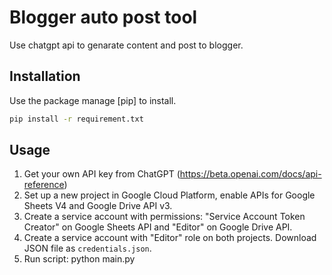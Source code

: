 # Blogger auto post tool

Use chatgpt api to genarate content and post to blogger.

## Installation

Use the package manage [pip] to install.

```bash
pip install -r requirement.txt
```

## Usage

1. Get your own API key from ChatGPT (https://beta.openai.com/docs/api-reference)
2. Set up a new project in Google Cloud Platform, enable APIs for Google Sheets V4 and Google Drive API v3.
3. Create a service account with permissions: "Service Account Token Creator" on Google Sheets API and "Editor" on Google Drive API.
4. Create a service account with "Editor" role on both projects. Download JSON file as `credentials.json`.
5. Run script:
   python main.py
